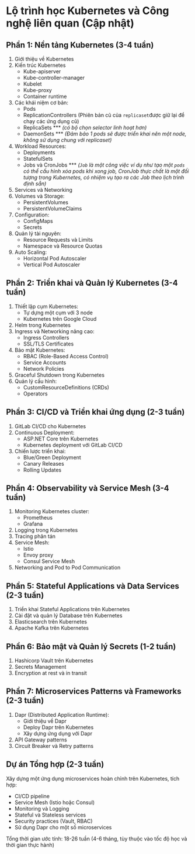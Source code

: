# Lộ trình học Kubernetes và Công nghệ liên quan (Cập nhật)

## Phần 1: Nền tảng Kubernetes (3-4 tuần)
1. Giới thiệu về Kubernetes
2. Kiến trúc Kubernetes
   - Kube-apiserver
   - Kube-controller-manager
   - Kubelet
   - Kube-proxy
   - Container runtime
3. Các khái niệm cơ bản:
   - Pods
   - ReplicationControllers (Phiên bản cũ của `replicaset`được giữ lại để chạy các ứng dụng cũ)
   - ReplicaSets *** _(có bộ chọn selector linh hoạt hơn)_
   - DaemonSets *** _(Đảm bảo 1 pods sẽ được triển khai nên một node, không sử dụng chung với replicaset)_
4. Workload Resources:
   - Deployments
   - StatefulSets
   - Jobs và CronJobs *** _(`Job` là một công việc ví dụ như tạo một `pods` có thể cấu hình xóa pods khi xong job, CronJob thực chất là một đối tượng trong Kubernetes, có nhiệm vụ tạo ra các Job theo lịch trình định sẵn)_
5. Services và Networking
6. Volumes và Storage:
   - PersistentVolumes
   - PersistentVolumeClaims
7. Configuration:
   - ConfigMaps
   - Secrets
8. Quản lý tài nguyên:
   - Resource Requests và Limits
   - Namespace và Resource Quotas
9. Auto Scaling:
   - Horizontal Pod Autoscaler
   - Vertical Pod Autoscaler

## Phần 2: Triển khai và Quản lý Kubernetes (3-4 tuần)
1. Thiết lập cụm Kubernetes:
   - Tự dựng một cụm với 3 node
   - Kubernetes trên Google Cloud
2. Helm trong Kubernetes
3. Ingress và Networking nâng cao:
   - Ingress Controllers
   - SSL/TLS Certificates
4. Bảo mật Kubernetes:
   - RBAC (Role-Based Access Control)
   - Service Accounts
   - Network Policies
5. Graceful Shutdown trong Kubernetes
6. Quản lý cấu hình:
   - CustomResourceDefinitions (CRDs)
   - Operators

## Phần 3: CI/CD và Triển khai ứng dụng (2-3 tuần)
1. GitLab CI/CD cho Kubernetes
2. Continuous Deployment:
   - ASP.NET Core trên Kubernetes
   - Kubernetes deployment với GitLab CI/CD
3. Chiến lược triển khai:
   - Blue/Green Deployment
   - Canary Releases
   - Rolling Updates

## Phần 4: Observability và Service Mesh (3-4 tuần)
1. Monitoring Kubernetes cluster:
   - Prometheus
   - Grafana
2. Logging trong Kubernetes
3. Tracing phân tán
4. Service Mesh:
   - Istio
   - Envoy proxy
   - Consul Service Mesh
5. Networking and Pod to Pod Communication

## Phần 5: Stateful Applications và Data Services (2-3 tuần)
1. Triển khai Stateful Applications trên Kubernetes
2. Cài đặt và quản lý Database trên Kubernetes
3. Elasticsearch trên Kubernetes
4. Apache Kafka trên Kubernetes

## Phần 6: Bảo mật và Quản lý Secrets (1-2 tuần)
1. Hashicorp Vault trên Kubernetes
2. Secrets Management
3. Encryption at rest và in transit

## Phần 7: Microservices Patterns và Frameworks (2-3 tuần)
1. Dapr (Distributed Application Runtime):
   - Giới thiệu về Dapr
   - Deploy Dapr trên Kubernetes
   - Xây dựng ứng dụng với Dapr
2. API Gateway patterns
3. Circuit Breaker và Retry patterns

## Dự án Tổng hợp (2-3 tuần)
Xây dựng một ứng dụng microservices hoàn chỉnh trên Kubernetes, tích hợp:
- CI/CD pipeline
- Service Mesh (Istio hoặc Consul)
- Monitoring và Logging
- Stateful và Stateless services
- Security practices (Vault, RBAC)
- Sử dụng Dapr cho một số microservices

Tổng thời gian ước tính: 18-26 tuần (4-6 tháng, tùy thuộc vào tốc độ học và thời gian thực hành)
